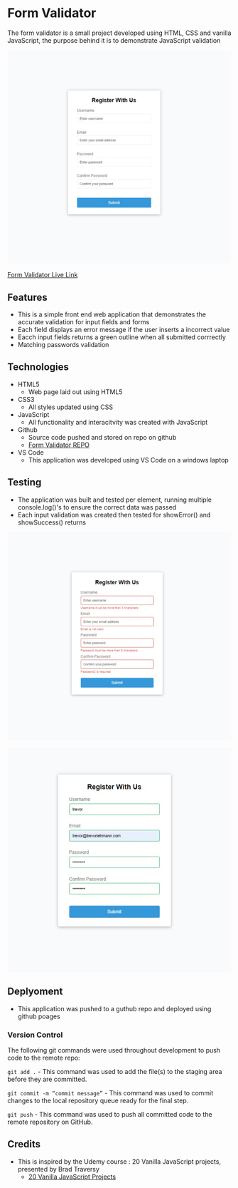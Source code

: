 # Form Validator

The form validator is a small project developed using HTML, CSS and vanilla JavaScript, the purpose behind it is to demonstrate JavaScript validation

![Mock Up](https://github.com/trevthedev777/Form-Validator/blob/master/assets/readmeImages/01_LandingPage.jpg?raw=true)

[Form Validator Live Link](https://trevthedev777.github.io/Form-Validator/)

## Features

-   This is a simple front end web application that demonstrates the accurate validation for input fields and forms
-   Each field displays an error message if the user inserts a incorrect value
-   Eacch input fields returns a green outline when all submitted corrrectly
-   Matching passwords validation

## Technologies

-   HTML5
    -   Web page laid out using HTML5
-   CSS3
    -   All styles updated using CSS
-   JavaScript
    -   All functionality and interacitvity was created with JavaScript
-   Github
    -   Source code pushed and stored on repo on github
    -   [Form Validator REPO](https://github.com/trevthedev777/Form-Validator)
-   VS Code
    -   This application was developed using VS Code on a windows laptop

## Testing

-   The application was built and tested per element, running multiple console.log()'s to ensure the correct data was passed
-   Each input validation was created then tested for showError() and showSuccess() returns

![Failed Resgitration](https://github.com/trevthedev777/Form-Validator/blob/master/assets/readmeImages/03_Fail.jpg?raw=true)

![Successful Resgistration](https://github.com/trevthedev777/Form-Validator/blob/master/assets/readmeImages/2_Success.jpg?raw=true)

## Deplyoment

-   This application was pushed to a guthub repo and deployed using github poages

### Version Control

The following git commands were used throughout development to push code to the remote repo:

`git add .` - This command was used to add the file(s) to the staging area before they are committed.

`git commit -m “commit message”` - This command was used to commit changes to the local repository queue ready for the final step.

`git push` - This command was used to push all committed code to the remote repository on GitHub.

## Credits

-   This is inspired by the Udemy course : 20 Vanilla JavaScript projects, presented by Brad Traversy
    -   [20 Vanilla JavaScript Projects](https://www.udemy.com/course/web-projects-with-vanilla-javascript/learn)
